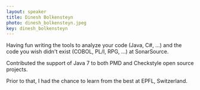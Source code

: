 ```yaml
---
layout: speaker
title: Dinesh Bolkensteyn
photo: dinesh_bolkensteyn.jpeg
key: dinesh_bolkensteyn
---
```


Having fun writing the tools to analyze your code (Java, C#, ...) and the code you wish didn't exist (COBOL, PL/I, RPG, ...) at SonarSource. 

Contributed the support of Java 7 to both PMD and Checkstyle open source projects. 

Prior to that, I had the chance to learn from the best at EPFL, Switzerland.